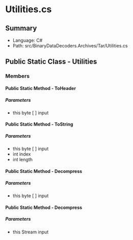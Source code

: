 ﻿# Utilities.cs

## Summary

* Language: C#
* Path: src/BinaryDataDecoders.Archives/Tar/Utilities.cs

## Public Static Class - Utilities

### Members

#### Public Static Method - ToHeader

#####  Parameters

 - this byte [  ] input 

#### Public Static Method - ToString

#####  Parameters

 - this byte [  ] input 
 - int index 
 - int length 

#### Public Static Method - Decompress

#####  Parameters

 - this byte [  ] input 

#### Public Static Method - Decompress

#####  Parameters

 - this Stream input 

